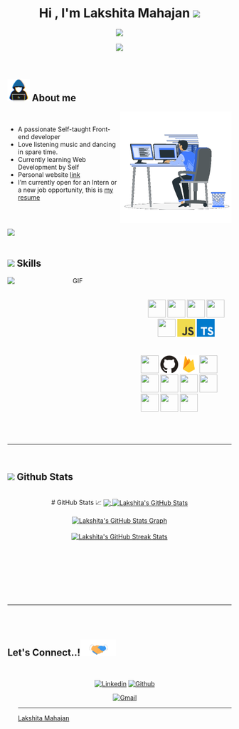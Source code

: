 
<h1 align="center"><b>Hi , I'm Lakshita Mahajan </b><img src="https://media.giphy.com/media/hvRJCLFzcasrR4ia7z/giphy.gif" width="35"></h1>
<p align="center"> 
  <img src="https://profile-counter.glitch.me/kmhmubin/count.svg" />
</p>
<p align="center">
  <a href="https://github.com/DenverCoder1/readme-typing-svg"><img src="https://readme-typing-svg.herokuapp.com?font=Time+New+Roman&color=cyan&size=25&center=true&vCenter=true&width=600&height=100&lines=I+design+beautiful+websites..&hearts;++;Self-taught+Front-End+Developer,;Coding+enthusiast,;Active+Learner/Researcher,;Love+to+learn+new+stuffs..<3"></a>
</p>


<br>



	
## <picture><img src = "https://github.com/0xAbdulKhalid/0xAbdulKhalid/raw/main/assets/mdImages/about_me.gif" width = 50px></picture> **About me**

<picture> <img align="right" src="https://github.com/0xAbdulKhalid/0xAbdulKhalid/raw/main/assets/mdImages/Right_Side.gif" width = 250px></picture>

<br>

- A passionate Self-taught Front-end developer
- Love listening music and dancing in spare time.
- Currently learning Web Development by Self
- Personal website [link]((https://lakshita15.github.io/))
- I’m currently open for an Intern or a new job opportunity, this is [my resume]([https://read.cv/0xabdulkhalid](https://drive.google.com/file/d/1Dq1MvpTjfItOfWc6QolqwXGmsOc1c9KK/view?usp=sharing))

<br><br>

<img src="https://user-images.githubusercontent.com/73097560/115834477-dbab4500-a447-11eb-908a-139a6edaec5c.gif"><br><br>

## <img src="https://media2.giphy.com/media/QssGEmpkyEOhBCb7e1/giphy.gif?cid=ecf05e47a0n3gi1bfqntqmob8g9aid1oyj2wr3ds3mg700bl&rid=giphy.gif" width ="25"><b> Skills</b>


<p align="center">
<a target="_blank"><img align="left" height="300" width="300" alt="GIF" src="https://github.com/JayantGoel001/JayantGoel001/blob/master/GIF/github.gif"></a>
<br/>

<!-- ## <b> Languages And Tools</b> -->


<br/>
<br/>
<code><img height="40" width="40" src="https://cdn4.iconfinder.com/data/icons/logos-3/600/React.js_logo-512.png"></code>
<code><img height="40" width="40" src="https://cdn.worldvectorlogo.com/logos/tailwindcss.svg"></code>
<code><img height="40" width="40" src="https://www.vectorlogo.zone/logos/sass-lang/sass-lang-ar21.svg"></code>
<code><img height="40" width="40" src="https://www.vectorlogo.zone/logos/w3_html5/w3_html5-icon.svg"></code>
<code><img height="40" width="40" src="https://cdn.iconscout.com/icon/free/png-256/css-131-722685.png"></code>
<code><img height="40" width="40" src="https://raw.githubusercontent.com/github/explore/80688e429a7d4ef2fca1e82350fe8e3517d3494d/topics/javascript/javascript.png"></code>
<code><img height="40" width="40"src="https://raw.githubusercontent.com/github/explore/80688e429a7d4ef2fca1e82350fe8e3517d3494d/topics/typescript/typescript.png"></code>

#
<code><img height="40" width="40" src="https://upload.wikimedia.org/wikipedia/commons/thumb/3/3f/Git_icon.svg/1024px-Git_icon.svg.png"></code>
<code><img height="40" width="40" src="https://raw.githubusercontent.com/github/explore/80688e429a7d4ef2fca1e82350fe8e3517d3494d/topics/github-api/github-api.png"></code>
<code><img height="40" width="40" src="https://raw.githubusercontent.com/github/explore/80688e429a7d4ef2fca1e82350fe8e3517d3494d/topics/firebase/firebase.png"></code>
<code><img height="40" width="40" src="https://cdn.worldvectorlogo.com/logos/nodejs-icon.svg"></code>
<code><img height="40" width="40" src="https://cdn.worldvectorlogo.com/logos/postgresql.svg"></code>
<code><img height="40" width="40" src="https://raw.githubusercontent.com/reduxjs/redux/master/logo/logo.png"></code>
<code><img height="40" width="40" src="https://encrypted-tbn0.gstatic.com/images?q=tbn:ANd9GcRT1PKsfJXnxOqnTRiIZ8VcdJDYBXD-qZnnpw&usqp=CAU"></code>
<code><img height="40" width="40" src="https://cdn.iconscout.com/icon/free/png-512/mongodb-3-1175138.png"></code>
<code><img height="40" width="40" src="https://www.vectorlogo.zone/logos/netlify/netlify-icon.svg"></code>
<code><img height="40" width="40" src="https://www.mysql.com/common/logos/logo-mysql-170x115.png"></code>
<code><img height="40" width="40" src="https://getbootstrap.com/docs/5.2/assets/brand/bootstrap-logo-shadow.png"></code>

<br/>

#

-----

<br>


## <img src="https://media.giphy.com/media/iY8CRBdQXODJSCERIr/giphy.gif" width="35"><b> Github Stats </b>
<br>

<div align="center">
# GitHub Stats 📈
<a href="https://github.com/lakshita15/lakshita15">
  <img align="center" src="https://github-readme-stats.vercel.app/api/top-langs/?username=lakshita15&hide=less&title_color=d13979&text_color=c9cacc&icon_color=2bbc8a&bg_color=1d1f21&langs_count=3" />
</a>

<a href="https://github.com/lakshita15/lakshita15">
  <img align="center" src="https://github-readme-stats.vercel.app/api?username=lakshita15&count_private=true&show_icons=true&theme=radical&hide_border=true&custom_title=lakshita%20Mahajans%20Github%20Stats" alt="Lakshita's GitHub Stats" />
</a>
<br><br>

<a href="https://github.com/lakshita15/lakshita15">
  <img align="center" src="https://github-profile-summary-cards.vercel.app/api/cards/profile-details?username=lakshita15&theme=radical&hide_border=true)](https://github.com/lakshita15" alt="Lakshita's GitHub Stats Graph"/>
</a>
<br><br>

<a href="https://github.com/lakshita15/lakshita15">
  <img align="center" src="https://github-readme-streak-stats.herokuapp.com/?user=lakshita15&theme=dark" alt="Lakshita's GitHub Streak Stats"/>
</a>
<br><br>

<br><br>


</div>

<br>
<br>
<br>

-----

<br>
<br>

## <b> Let's Connect..!</b><img src="https://github.com/0xAbdulKhalid/0xAbdulKhalid/raw/main/assets/mdImages/handshake.gif" width ="80">
<br>
<div align='left'>

<ul>




<p align="center">
  <a href="https://www.linkedin.com/in/lakshita-m-a1935b196/"><img alt="Linkedin" title="Lakshita linkedin" src="https://img.shields.io/badge/LinkedIn-0077B5?style=for-the-badge&logo=linkedin&logoColor=white"></a>
  <a href="https://github.com/lakshita15"><img alt="Github" title="Lakshita Github" src="https://img.shields.io/badge/GitHub-100000?style=for-the-badge&logo=github&logoColor=white"></a>
 </p>
 <p align="center">
  <a href="mailto:lakshitamahajan2001@gmail.com"><img alt="Gmail" title="Lakshita Gmail" src="https://img.shields.io/badge/Gmail-D14836?style=for-the-badge&logo=gmail&logoColor=white"></a>
</p>

------
[Lakshita Mahajan](https://github.com/lakshita15)
